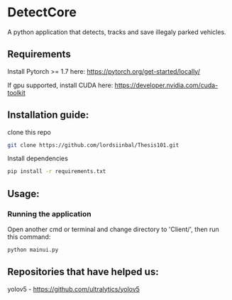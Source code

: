 # DetectCore 

A python application that detects, tracks and save illegaly parked vehicles.

## Requirements

Install Pytorch >= 1.7 here: https://pytorch.org/get-started/locally/

If gpu supported, install CUDA here: https://developer.nvidia.com/cuda-toolkit

## Installation guide:

clone this repo

```bash 
git clone https://github.com/lordsiinbal/Thesis101.git
```

Install dependencies
```bash 
pip install -r requirements.txt
```

## Usage:

### Running the application
Open another cmd or terminal and change directory to 'Client/', then run this command:
```bash 
python mainui.py
```

## Repositories that have helped us:
yolov5 - https://github.com/ultralytics/yolov5